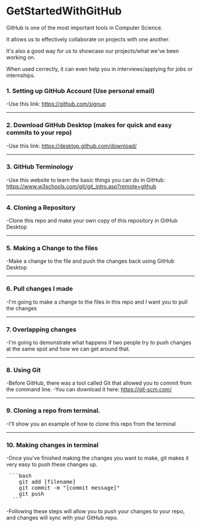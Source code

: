 # GetStartedWithGitHub

GitHub is one of the most important tools in Computer Science.

It allows us to effectively collaborate on projects with one another.

It's also a good way for us to showcase our projects/what we've been working on.

When used correctly, it can even help you in interviews/applying for jobs or internships.

### 1. Setting up GitHub Account (Use personal email)
  -Use this link: https://github.com/signup

---

### 2. Download GitHub Desktop (makes for quick and easy commits to your repo)
   -Use this link: https://desktop.github.com/download/

---

### 3. GitHub Terminology
  -Use this website to learn the basic things you can do in GitHub: https://www.w3schools.com/git/git_intro.asp?remote=github

---

### 4. Cloning a Repository
  -Clone this repo and make your own copy of this repository in GitHub Desktop

---

### 5. Making a Change to the files
  -Make a change to the file and push the changes back using GitHub Desktop

---

### 6. Pull changes I made
  -I'm going to make a change to the files in this repo and I want you to pull the changes

---

### 7. Overlapping changes
  -I'm going to demonstrate what happens if two people try to push changes at the same spot and how we can get around that.

---

### 8. Using Git
  -Before GitHub, there was a tool called Git that allowed you to commit from the command line.
  -You can download it here: https://git-scm.com/

---

### 9. Cloning a repo from terminal.
  -I'll show you an example of how to clone this repo from the terminal

---

### 10. Making changes in terminal
  -Once you've finished making the changes you want to make, git makes it very easy to push these changes up.
  
  <pre> ```bash 
    git add [filename] 
    git commit -m "[commit message]" 
    git push 
  ``` </pre>

  -Following these steps will allow you to push your changes to your repo, and changes will sync with your GitHub repo.
